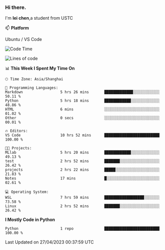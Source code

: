 ### Hi there.
I'm **lei chen**,a student from USTC

📫 **Platform**

Ubuntu / VS Code

<!--START_SECTION:waka-->
![Code Time](http://img.shields.io/badge/Code%20Time-26%20hrs%2020%20mins-blue)

![Lines of code](https://img.shields.io/badge/From%20Hello%20World%20I%27ve%20Written-0%20lines%20of%20code-blue)

📊 **This Week I Spent My Time On** 

```text
🕑︎ Time Zone: Asia/Shanghai

💬 Programming Languages: 
Markdown                 5 hrs 26 mins       █████████████░░░░░░░░░░░░   50.11 % 
Python                   5 hrs 18 mins       ████████████░░░░░░░░░░░░░   48.86 % 
HTML                     6 mins              ░░░░░░░░░░░░░░░░░░░░░░░░░   01.02 % 
Other                    0 secs              ░░░░░░░░░░░░░░░░░░░░░░░░░   00.01 % 

🔥 Editors: 
VS Code                  10 hrs 52 mins      █████████████████████████   100.00 % 

🐱‍💻 Projects: 
MLlab                    5 hrs 20 mins       ████████████░░░░░░░░░░░░░   49.13 % 
test                     2 hrs 52 mins       ███████░░░░░░░░░░░░░░░░░░   26.42 % 
projects                 2 hrs 22 mins       █████░░░░░░░░░░░░░░░░░░░░   21.83 % 
Notes                    17 mins             █░░░░░░░░░░░░░░░░░░░░░░░░   02.61 % 

💻 Operating System: 
WSL                      7 hrs 59 mins       ██████████████████░░░░░░░   73.58 % 
Linux                    2 hrs 52 mins       ███████░░░░░░░░░░░░░░░░░░   26.42 % 
```

**I Mostly Code in Python** 

```text
Python                   1 repo              █████████████████████████   100.00 % 
```




 Last Updated on 27/04/2023 00:37:59 UTC
<!--END_SECTION:waka-->
